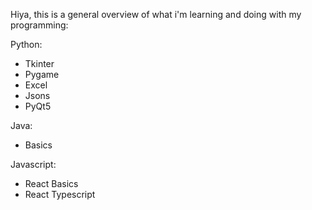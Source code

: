 Hiya, this is a general overview of what i'm learning and doing with my programming:

Python:
 - Tkinter
 - Pygame
 - Excel
 - Jsons
 - PyQt5

Java:
 - Basics

Javascript:
 - React Basics
 - React Typescript
